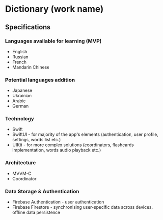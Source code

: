# Dictionary (work name)

## Specifications

### Languages available for learning (MVP)
* English
* Russian
* French
* Mandarin Chinese

### Potential languages addition
* Japanese
* Ukrainian
* Arabic
* German

### Technology
* Swift
* SwiftUI - for majority of the app's elements (authentication, user profile, settings, words list etc.)
* UIKit - for more complex solutions (coordinators, flashcards implementation, words audio playback etc.)

### Architecture
* MVVM-C
* Coordinator

### Data Storage & Authentication
* Firebase Authentication - user authentication
* Firebase Firestore - synchronising user-specific data across devices, offline data persistence
